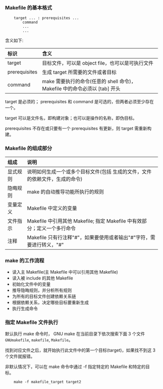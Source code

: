 
### Makefile 的基本格式
```make
    target ... : prerequisites ...
        command
        ...
        ...
```
含义如下:

| 标识   | 含义 |
|:-------|:-----|
| target | 目标文件，可以是 object file，也可以是可执行文件 |
| prerequisites | 生成 target 所需要的文件或者目标 |
| command | make 需要执行的命令(任意的 shell 命令)， Makefile 中的命令必须以 [tab] 开头 |

target 是必须的； prerequisites 和 command 是可选的，但两者必须至少存在一个。

target 可以是文件名，即构建对象；也可以是操作的名称，即伪目标。

prerequisites 不存在或只要有一个 prerequisites 有更新，则 target 需重新构建。


### Makefile 的组成部分

| 组成     | 说明 |
|:---------|:-----|
| 显式规则 | 说明如何生成一个或多个目标文件(包括 生成的文件，文件的依赖文件，生成的命令) |
| 隐晦规则 | make 的自动推导功能所执行的规则 |
| 变量定义 | Makefile 中定义的变量 |
| 文件指示 | Makefile 中引用其他 Makefile; 指定 Makefile 中有效部分；定义一个多行命令 |
| 注释     | Makefile 只有行注释"#"，如果要使用或者输出"#"字符，需要进行转义，"\#" |


### make 的工作流程

- 读入主 Makefile(主 Makefile 中可以引用其他 Makefile)
- 读入被 include 的其他 Makefile
- 初始化文件中的变量
- 推导隐晦规则，并分析所有规则
- 为所有的目标文件创建依赖关系链
- 根据依赖关系，决定哪些目标要重新生成
- 执行生成命令

### 指定 Makefile 文件执行

默认执行 make 命令时， GNU make 在当前目录下依次搜索下面 3 个文件 `GNUmakefile`, `makefile`, `Makefile`。 

找到对应文件之后，就开始执行此文件中的第一个目标(target)，如果找不到这 3 个文件就报错。

非默认情况下，可以在 make 命令中通过 -f 指定特定的 Makefile 和特定的目标。
```shell
    make -f makefile_target target2
```
